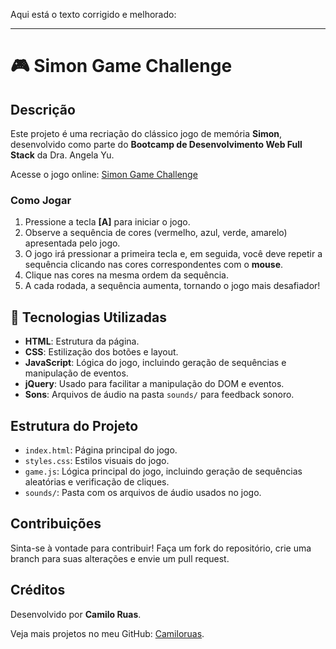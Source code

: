 Aqui está o texto corrigido e melhorado:

---

# 🎮 Simon Game Challenge

## Descrição

Este projeto é uma recriação do clássico jogo de memória **Simon**, desenvolvido como parte do **Bootcamp de Desenvolvimento Web Full Stack** da Dra. Angela Yu.

Acesse o jogo online: [Simon Game Challenge](https://Camiloruas.github.io/simon-game-challenge/)

### Como Jogar

1. Pressione a tecla **[A]** para iniciar o jogo.
2. Observe a sequência de cores (vermelho, azul, verde, amarelo) apresentada pelo jogo.
3. O jogo irá pressionar a primeira tecla e, em seguida, você deve repetir a sequência clicando nas cores correspondentes com o **mouse**.
4. Clique nas cores na mesma ordem da sequência.
5. A cada rodada, a sequência aumenta, tornando o jogo mais desafiador!



## 🚀 Tecnologias Utilizadas

- **HTML**: Estrutura da página.
- **CSS**: Estilização dos botões e layout.
- **JavaScript**: Lógica do jogo, incluindo geração de sequências e manipulação de eventos.
- **jQuery**: Usado para facilitar a manipulação do DOM e eventos.
- **Sons**: Arquivos de áudio na pasta `sounds/` para feedback sonoro.



##  Estrutura do Projeto

- `index.html`: Página principal do jogo.
- `styles.css`: Estilos visuais do jogo.
- `game.js`: Lógica principal do jogo, incluindo geração de sequências aleatórias e verificação de cliques.
- `sounds/`: Pasta com os arquivos de áudio usados no jogo.



##  Contribuições

Sinta-se à vontade para contribuir! Faça um fork do repositório, crie uma branch para suas alterações e envie um pull request.



##  Créditos

Desenvolvido por **Camilo Ruas**.

Veja mais projetos no meu GitHub: [Camiloruas](https://github.com/Camiloruas).
